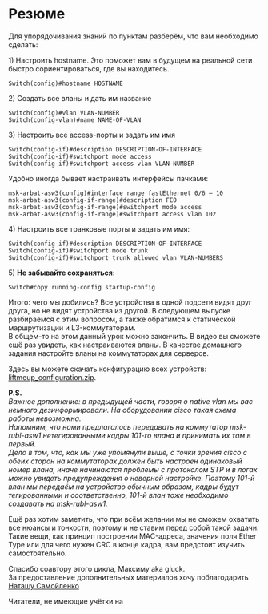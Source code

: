 # Резюме

Для упорядочивания знаний по пунктам разберём, что вам необходимо сделать:

1\) Настроить hostname. Это поможет вам в будущем на реальной сети быстро сориентироваться, где вы находитесь.

```text
Switch(config)#hostname HOSTNAME
```

2\) Создать все вланы и дать им название

```text
Switch(config)#vlan VLAN-NUMBER
Switch(config-vlan)#name NAME-OF-VLAN
```

3\) Настроить все access-порты и задать им имя

```text
Switch(config-if)#description DESCRIPTION-OF-INTERFACE
Switch(config-if)#switchport mode access
Switch(config-if)#switchport access vlan VLAN-NUMBER
```

Удобно иногда бывает настраивать интерфейсы пачками:

```text
msk-arbat-asw3(config)#interface range fastEthernet 0/6 — 10
msk-arbat-asw3(config-if-range)#description FEO
msk-arbat-asw3(config-if-range)#switchport mode access 
msk-arbat-asw3(config-if-range)#switchport access vlan 102
```

4\) Настроить все транковые порты и задать им имя:

```text
Switch(config-if)#description DESCRIPTION-OF-INTERFACE
Switch(config-if)#switchport mode trunk
Switch(config-if)#switchport trunk allowed vlan VLAN-NUMBERS
```

5\) **Не забывайте сохраняться:**

```text
Switch#copy running-config startup-config
```

Итого: чего мы добились? Все устройства в одной подсети видят друг друга, но не видят устройства из другой. В следующем выпуске разбираемся с этим вопросом, а также обратимся к статической маршрутизации и L3-коммутаторам.  
В общем-то на этом данный урок можно закончить. В видео вы сможете ещё раз увидеть, как настраиваются вланы. В качестве домашнего задания настройте вланы на коммутаторах для серверов.

Здесь вы можете скачать конфигурацию всех устройств:  
[liftmeup\_configuration.zip](https://www.dropbox.com/s/sv5zwr037niwxgg/liftmeup_configuration.zip?dl=0).

**P.S.**  
_Важное дополнение: в предыдущей части, говоря о native vlan мы вас немного дезинформировали. На оборудовании cisco такая схема работы невозможна.  
Напомним, что нами предлагалось передавать на коммутатор msk-rubl-asw1 нетегированными кадры 101-го влана и принимать их там в первый.  
Дело в том, что, как мы уже упомянули выше, с точки зрения cisco с обеих сторон на коммутаторах должен быть настроен одинаковый номер влана, иначе начинаются проблемы с протоколом STP и в логах можно увидеть предупреждения о неверной настройке. Поэтому 101-й влан мы передаём на устройство обычным образом, кадры будут тегированными и соответственно, 101-й влан тоже необходимо создавать на msk-rubl-asw1._

Ещё раз хотим заметить, что при всём желании мы не сможем охватить все нюансы и тонкости, поэтому и не ставим перед собой такой задачи. Такие вещи, как принцип построения MAC-адреса, значения поля Ether Type или для чего нужен CRC в конце кадра, вам предстоит изучить самостоятельно.

Спасибо соавтору этого цикла, Максиму aka gluck.  
За предоставление дополнительных материалов хочу поблагодарить [Наташу Самойленко](http://xgu.ru/wiki/Категория:Автор_Наташа_Самойленко)

Читатели, не имеющие учётки на

